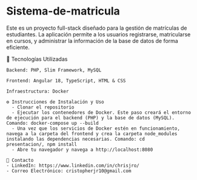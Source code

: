 # Sistema-de-matricula

Este es un proyecto full-stack diseñado para la gestión de matrículas de estudiantes. La aplicación permite a los usuarios registrarse, matricularse en cursos, y administrar la información de la base de datos de forma eficiente.

🚀 Tecnologías Utilizadas

    Backend: PHP, Slim Framework, MySQL

    Frontend: Angular 18, TypeScript, HTML & CSS

    Infraestructura: Docker

    ⚙️ Instrucciones de Instalación y Uso
      - Clonar el repositorio
      - Ejecutar los contenedores de Docker. Este paso creará el entorno de ejecución para el backend (PHP) y la base de datos (MySQL). Comando: docker-compose up --build
      - Una vez que los servicios de Docker estén en funcionamiento, navega a la carpeta del frontend y crea la carpeta node_modules instalando las dependencias necesarias. Comando: cd             presentacion/, npm install
      - Abre tu navegador y navega a http://localhost:8080

    📧 Contacto
    - LinkedIn: https://www.linkedin.com/in/chrisjro/
    - Correo Electrónico: cristopherjr10@gmail.com
